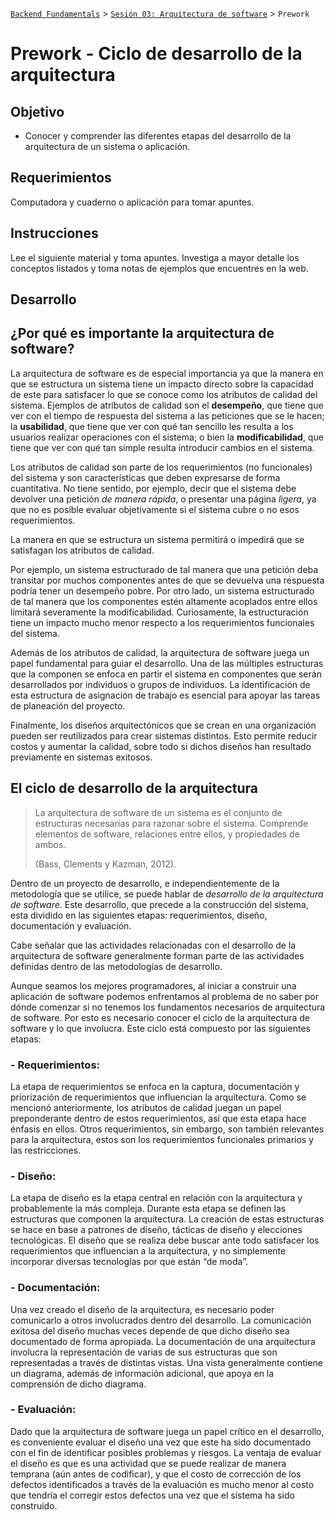 [`Backend Fundamentals`](../../README.md) > [`Sesión 03: Arquitectura de software`](../README.md) > `Prework`

# Prework - Ciclo de desarrollo de la arquitectura

## Objetivo

+ Conocer y comprender las diferentes etapas del desarrollo de la arquitectura de un sistema o aplicación.

## Requerimientos

Computadora y cuaderno o aplicación para tomar apuntes.

## Instrucciones

Lee el siguiente material y toma apuntes.
Investiga a mayor detalle los conceptos listados y toma notas de ejemplos que encuentres en la web.

## Desarrollo

## **¿Por qué es importante la arquitectura de software?**
La arquitectura de software es de especial importancia ya que la manera en que se estructura un sistema tiene un impacto directo sobre la capacidad de este para satisfacer lo que se conoce como los atributos de calidad del sistema. Ejemplos de atributos de calidad son el **desempeño**, que tiene que ver con el tiempo de respuesta del sistema a las peticiones que se le hacen; la **usabilidad**, que tiene que ver con qué tan sencillo les resulta a los usuarios realizar operaciones con el sistema; o bien la **modificabilidad**, que tiene que ver con qué tan simple resulta introducir cambios en el sistema. 

Los atributos de calidad son parte de los requerimientos (no funcionales) del sistema y son características que deben expresarse de forma cuantitativa. No tiene sentido, por ejemplo, decir que el sistema debe devolver una petición *de manera rápida*, o presentar una página *ligera*, ya que no es posible evaluar objetivamente si el sistema cubre o no esos requerimientos.

La manera en que se estructura un sistema permitirá o impedirá que se satisfagan los atributos de calidad.

Por ejemplo, un sistema estructurado de tal manera que una petición deba transitar por muchos componentes antes de que se devuelva una respuesta podría tener un desempeño pobre. Por otro lado, un sistema estructurado de tal manera que los componentes estén altamente acoplados entre ellos limitará severamente la modificabilidad. Curiosamente, la estructuración tiene un impacto mucho menor respecto a los requerimientos funcionales del sistema.

Además de los atributos de calidad, la arquitectura de software juega un papel fundamental para guiar el desarrollo. Una de las múltiples estructuras que la componen se enfoca en partir el sistema en componentes que serán desarrollados por individuos o grupos de individuos. La identificación de esta estructura de asignación de trabajo es esencial para apoyar las tareas de planeación del proyecto.

Finalmente, los diseños arquitectónicos que se crean en una organización pueden ser reutilizados para crear sistemas distintos. Esto permite reducir costos y aumentar la calidad, sobre todo si dichos diseños han resultado previamente en sistemas exitosos.

## **El ciclo de desarrollo de la arquitectura**

>La arquitectura de software de un sistema es el conjunto de estructuras necesarias para razonar sobre
>el sistema. Comprende elementos de software, relaciones entre ellos, y propiedades de ambos.
>
>(Bass, Clements y Kazman, 2012).

Dentro de un proyecto de desarrollo, e independientemente de la metodología que se utilice, se puede hablar de *desarrollo de la arquitectura de software*. Este desarrollo, que precede a la construcción del sistema, esta dividido en las siguientes etapas: requerimientos, diseño, documentación y evaluación. 

Cabe señalar que las actividades relacionadas con el desarrollo de la arquitectura de software generalmente forman parte de las actividades definidas dentro de las metodologías de desarrollo.

Aunque seamos los mejores programadores, al iniciar a construir una aplicación de software podemos enfrentamos al problema de no saber por dónde comenzar si no tenemos los fundamentos necesarios de arquitectura de software. Por esto es necesario conocer el ciclo de la arquitectura de software y lo que involucra. Este ciclo está compuesto por las siguientes etapas:

### - **Requerimientos:**

La etapa de requerimientos se enfoca en la captura, documentación y priorización de requerimientos que influencian la arquitectura. Como se mencionó anteriormente, los atributos de calidad juegan un papel preponderante dentro de estos requerimientos, así que esta etapa hace énfasis en ellos. Otros requerimientos, sin embargo, son también relevantes para la arquitectura, estos son los requerimientos funcionales primarios y las restricciones.

### - **Diseño:**

La etapa de diseño es la etapa central en relación con la arquitectura y probablemente la más compleja. Durante esta etapa se definen las estructuras que componen la arquitectura. La creación de estas estructuras se hace en base a patrones de diseño, tácticas de diseño y elecciones tecnológicas. El diseño que se realiza debe buscar ante todo satisfacer los requerimientos que influencian a la arquitectura, y no simplemente incorporar diversas tecnologías por que están “de moda”.

### - **Documentación:**

Una vez creado el diseño de la arquitectura, es necesario poder comunicarlo a otros involucrados dentro del desarrollo. La comunicación exitosa del diseño muchas veces depende de que dicho diseño sea documentado de forma apropiada. La documentación de una arquitectura involucra la representación de varias de sus estructuras que son representadas a través de distintas vistas. Una vista generalmente contiene un diagrama, además de información adicional, que apoya en la comprensión de dicho diagrama.

### - **Evaluación:**

Dado que la arquitectura de software juega un papel crítico en el desarrollo, es conveniente evaluar el diseño una vez que este ha sido documentado con el fin de identificar posibles problemas y riesgos. La ventaja de evaluar el diseño es que es una actividad que se puede realizar de manera temprana (aún antes de codificar), y que el costo de corrección de los defectos identificados a través de la evaluación es mucho menor al costo que tendría el corregir estos defectos una vez que el sistema ha sido construido.
